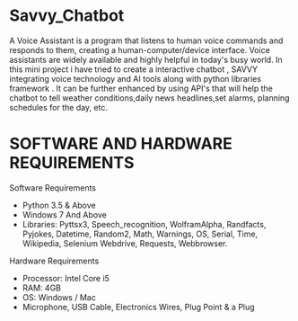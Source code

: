 # Savvy_Chatbot
A Voice Assistant is a program that listens to human voice commands and responds to them, creating a human-computer/device interface. Voice assistants are widely available and highly helpful in today's busy world.
In this mini project i have tried to create a  interactive chatbot , SAVVY integrating  voice technology  and AI tools along with python libraries framework . 
It can be further enhanced by using API's  that will help the chatbot to tell weather conditions,daily news headlines,set alarms,
planning schedules for the day, etc.
# SOFTWARE AND HARDWARE REQUIREMENTS
Software Requirements
- Python 3.5 & Above
- Windows 7 And Above
- Libraries: Pyttsx3, Speech_recognition, WolframAlpha, Randfacts, Pyjokes, Datetime, Random2, Math, Warnings, OS, Serial, Time, Wikipedia, Selenium Webdrive, Requests, Webbrowser.
  
Hardware Requirements
- Processor: Intel Core i5
- RAM: 4GB
- OS: Windows / Mac
- Microphone, USB Cable, Electronics Wires, Plug Point & a Plug
